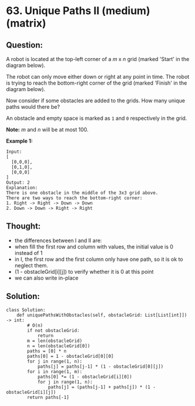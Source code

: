 # 63. Unique Paths II \(medium\) \(matrix\)

## Question:

A robot is located at the top-left corner of a _m_ x _n_ grid \(marked 'Start' in the diagram below\).

The robot can only move either down or right at any point in time. The robot is trying to reach the bottom-right corner of the grid \(marked 'Finish' in the diagram below\).

Now consider if some obstacles are added to the grids. How many unique paths would there be?

An obstacle and empty space is marked as `1` and `0` respectively in the grid.

**Note:** _m_ and _n_ will be at most 100.

**Example 1:**

```text
Input:
[
  [0,0,0],
  [0,1,0],
  [0,0,0]
]
Output: 2
Explanation:
There is one obstacle in the middle of the 3x3 grid above.
There are two ways to reach the bottom-right corner:
1. Right -> Right -> Down -> Down
2. Down -> Down -> Right -> Right
```

## Thought:

* the differences between I and II are:
* when fill the first row and column with values, the initial value is 0 instead of 1
* in I, the first row and the first column only have one path, so it is ok to neglect them.
* \(1 - obstacleGrid\[i\]\[j\]\) to verify whether it is 0 at this point
* we can also write in-place

## Solution:

```text
class Solution:
    def uniquePathsWithObstacles(self, obstacleGrid: List[List[int]]) -> int:
        # O(n)
        if not obstacleGrid:
            return 
        m = len(obstacleGrid)
        n = len(obstacleGrid[0])
        paths = [0] * n
        paths[0] = 1 - obstacleGrid[0][0]
        for j in range(1, n):
            paths[j] = paths[j-1] * (1 - obstacleGrid[0][j])
        for i in range(1, m):
            paths[0] *= (1 - obstacleGrid[i][0])
            for j in range(1, n):
                paths[j] = (paths[j-1] + paths[j]) * (1 - obstacleGrid[i][j])
        return paths[-1]
```

